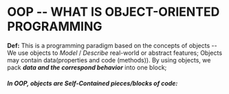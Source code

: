 # OOP -- WHAT IS OBJECT-ORIENTED PROGRAMMING

**Def:** This is a programming paradigm based on the concepts of objects -- We use objects to _Model_ / _Describe_ real-world or abstract features;
Objects may contain data(properties and code (methods)). By using objects, we pack **_data and the correspond behavior_** into one block;

##### In OOP, objects are _Self-Contained_ pieces/blocks of code:
